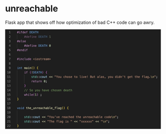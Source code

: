 # unreachable

Flask app that shows off how optimization of bad C++ code can go awry.

![unreachable example](unreachable.jpg)
